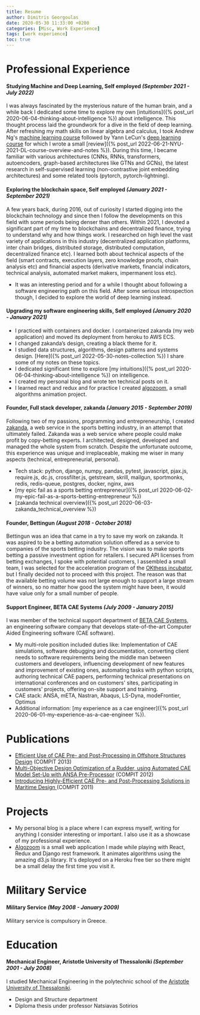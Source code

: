 ```yaml
---
title: Resume 
author: Dimitris Georgoulas
date: 2020-05-30 11:33:00 +0200
categories: [Misc, Work Experience]
tags: [work experience]
toc: true
---  
```


# Professional Experience
#### **Studying Machine and Deep Learning, Self employed** *(September 2021 - July 2022)*  <br/>
I was always fascinated by the mysterious nature of the human brain, and a while back I dedicated some time to explore my own 
[intuitions]({% post_url 2020-06-04-thinking-about-intelligence %}) about intelligence. This thought process laid the groundwork for a dive in the field of deep learning. 
After refreshing my math skills on linear algebra and calculus, 
I took Andrew Ng's [machine learning course](https://www.youtube.com/watch?v=PPLop4L2eGk&list=PLLssT5z_DsK-h9vYZkQkYNWcItqhlRJLN) followed by 
Yann LeCun's [deep learning course](https://www.youtube.com/playlist?list=PLLHTzKZzVU9e6xUfG10TkTWApKSZCzuBI)
for which I wrote a small [review]({% post_url 2022-06-21-NYU-2021-DL-course-overview-and-notes %}). During this time, I became familiar with various 
architectures (CNNs, RNNs, transformers, autoencoders, graph-based architectures like GTNs and GCNs), 
the latest research in self-supervised learning (non-contrastive joint embedding architectures) 
and some related tools (pytorch, pytorch-lightning). 

#### **Exploring the blockchain space, Self employed** *(January 2021 - September 2021)*  <br/>
A few years back, during 2016, out of curiosity I started digging into the blockchain technology and since then I 
follow the developments on this field with some periods being denser than others. Within 2021, I devoted a significant 
part of my time to blockchains and decentralized finance, trying to understand why and how things work. I researched on 
high level the vast variety of applications in this industry (decentralized application platforms, inter chain bridges, 
distributed storage, distributed computation, decentralized finance etc). I learned both about technical aspects of the 
field (smart contracts, execution layers, zero knowledge proofs, chain analysis etc) and financial aspects 
(derivative markets, financial indicators, technical analysis, automated market makers, impermanent loss etc). 
- It was an interesting period and for a while I thought about following a software engineering path on this field. 
After some serious introspection though, I decided to explore the world of deep learning instead. 


#### **Upgrading my software engineering skills, Self employed** *(January 2020 - January 2021)*  <br/>
- I practiced with containers and docker. I containerized zakanda (my web application) and moved its deployment from heroku to AWS ECS. 
- I changed zakanda’s design, creating a black theme for it.
- I studied data structures, algorithms, design patterns and systems design. [Here]({% post_url 2022-05-30-notes-collection %}) 
I share some of my notes on these topics. 
- I dedicated significant time to explore [my intuitions]({% post_url 2020-06-04-thinking-about-intelligence %}) on intelligence.
- I created my personal blog and wrote ten technical posts on it.
- I learned react and redux and for practice I created [algozoom](http://algozoom.com/), a small algorithms animation project.

#### **Founder, Full stack developer, zakanda** *(January 2015 - September 2019)* <br/> 
Following two of my passions, programming and entrepreneurship, I created [zakanda](https://www.zakanda.com/), 
a web service in the sports betting industry, in an attempt that ultimately failed. 
Zakanda was a web service where people could make profit by copy-betting experts. 
I architected, designed, developed and managed the whole system from scratch. 
Despite the unfortunate outcome, this experience was unique and irreplaceable, making me wiser in many aspects (technical, entrepreneurial, personal).
- Tech stack: python, django, numpy, pandas, pytest, javascript, pjax.js, require.js, dc.js, crossfilter.js, 
getstream, skrill, mailgun, sportmonks, redis, redis-queue, postgres, docker, nginx, aws
- [my epic fail as a sports betting entrepreneur]({% post_url 2020-06-02-my-epic-fail-as-a-sports-betting-entrepreneur %})
- [zakanda technical overview]({% post_url 2020-06-03-zakanda_technical_overview %})  

#### **Founder, Bettingun** *(August 2018 - October 2018)* <br/> 
Bettingun was an idea that came in a try to save my work on zakanda. It was aspired to be a betting automation solution 
offered as a service to companies of the sports betting industry. The vision was to make sports betting a 
passive investment option for retailers. I secured API licenses from betting exchanges, I spoke with potential customers, 
I assembled a small team, I was selected for the acceleration program of the [OKthess incubator](https://okthess.gr/en/blog/bootcamp-autumn-2018/), 
but I finally decided not to proceed with this project. The reason was that the available betting volume was not 
large enough to support a large stream of winners, so no matter how good the system might have been, 
it would have value only for a small number of people.

#### **Support Engineer, BETA CAE Systems** *(July 2009 - January 2015)* <br/> 
I was member of the technical support department of [BETA CAE Systems](https://www.beta-cae.com/), an engineering software 
company that develops state-of-the-art Computer Aided Engineering software (CAE software). 
- My multi-role position included duties like: Implementation of CAE simulations, software debugging and documentation, 
converting client needs to software requirements being the middle man between customers and developers, 
influencing development of new features and improvement of existing ones, automating tasks with python scripts, 
authoring technical CAE papers, performing technical presentations on international conferences and on customers' sites, 
participating in customers' projects, offering on-site support and training.
- CAE stack: ANSA, mETA, Nastran, Abaqus, LS-Dyna, modeFrontier, Optimus
- Additional information: [my experience as a cae engineer]({% post_url 2020-06-01-my-experience-as-a-cae-engineer %}).

# Publications
- [Efficient Use of CAE Pre- and Post-Processing in Offshore Structures Design](https://www.beta-cae.com/pdf/offshore_prepost_korbetis.pdf) (COMPIT 2013)
- [Multi-Objective Design Optimization of a Rudder, using Automated CAE Model Set-Up with ANSA Pre-Processor](https://www.beta-cae.com/pdf/mdo_rudder_korbetis.pdf) (COMPIT 2012)
- [Introducing Highly-Efficient CAE Pre- and Post-Processing Solutions in Maritime Design ](https://www.beta-cae.com/pdf/2011_compit_korbetis_georgoulas.pdf) (COMPIT 2011)

# Projects
- My personal blog is a place where I can express myself, writing for anything I consider interesting or important. 
I also use it as a showcase of my professional experience.
- [Algozoom](http://algozoom.com/) is a small web application I made while playing with React, Redux and Django rest framework. 
It animates algorithms using the amazing d3.js library. It's deployed on a Heroku free tier so there might be a 
small delay the first time you visit it.

# Military Service
#### **Military Service** *(May 2008 - January 2009)* <br/> 
Military service is compulsory in Greece.

# Education
#### **Mechanical Engineer, Aristotle University of Thessaloniki** *(September 2001 - July 2008)* <br/>
I studied Mechanical Engineering in the polytechnic school of the 
[Aristotle University of Thessaloniki](https://en.wikipedia.org/wiki/Aristotle_University_of_Thessaloniki).
- Design and Structure department
- Diploma thesis under professor Natsiavas Sotirios


